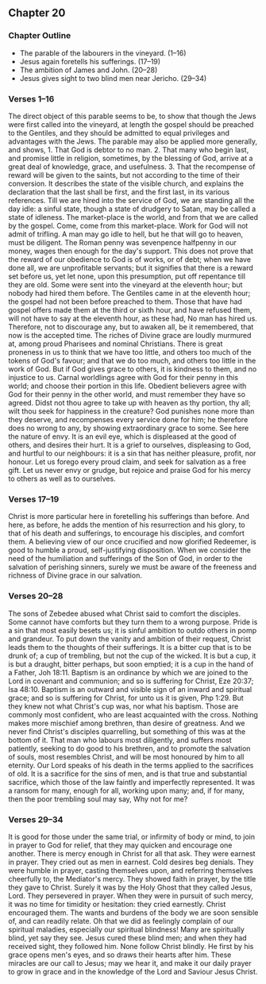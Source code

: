 ## Chapter 20

### Chapter Outline

- The parable of the labourers in the vineyard. (1–16)
- Jesus again foretells his sufferings. (17–19)
- The ambition of James and John. (20–28)
- Jesus gives sight to two blind men near Jericho. (29–34)

### Verses 1–16

The direct object of this parable seems to be, to show that though the Jews were first called into the vineyard, at length the gospel should be preached to the Gentiles, and they should be admitted to equal privileges and advantages with the Jews. The parable may also be applied more generally, and shows, 1. That God is debtor to no man. 2. That many who begin last, and promise little in religion, sometimes, by the blessing of God, arrive at a great deal of knowledge, grace, and usefulness. 3. That the recompense of reward will be given to the saints, but not according to the time of their conversion. It describes the state of the visible church, and explains the declaration that the last shall be first, and the first last, in its various references. Till we are hired into the service of God, we are standing all the day idle: a sinful state, though a state of drudgery to Satan, may be called a state of idleness. The market-place is the world, and from that we are called by the gospel. Come, come from this market-place. Work for God will not admit of trifling. A man may go idle to hell, but he that will go to heaven, must be diligent. The Roman penny was sevenpence halfpenny in our money, wages then enough for the day's support. This does not prove that the reward of our obedience to God is of works, or of debt; when we have done all, we are unprofitable servants; but it signifies that there is a reward set before us, yet let none, upon this presumption, put off repentance till they are old. Some were sent into the vineyard at the eleventh hour; but nobody had hired them before. The Gentiles came in at the eleventh hour; the gospel had not been before preached to them. Those that have had gospel offers made them at the third or sixth hour, and have refused them, will not have to say at the eleventh hour, as these had, No man has hired us. Therefore, not to discourage any, but to awaken all, be it remembered, that now is the accepted time. The riches of Divine grace are loudly murmured at, among proud Pharisees and nominal Christians. There is great proneness in us to think that we have too little, and others too much of the tokens of God's favour; and that we do too much, and others too little in the work of God. But if God gives grace to others, it is kindness to them, and no injustice to us. Carnal worldlings agree with God for their penny in this world; and choose their portion in this life. Obedient believers agree with God for their penny in the other world, and must remember they have so agreed. Didst not thou agree to take up with heaven as thy portion, thy all; wilt thou seek for happiness in the creature? God punishes none more than they deserve, and recompenses every service done for him; he therefore does no wrong to any, by showing extraordinary grace to some. See here the nature of envy. It is an evil eye, which is displeased at the good of others, and desires their hurt. It is a grief to ourselves, displeasing to God, and hurtful to our neighbours: it is a sin that has neither pleasure, profit, nor honour. Let us forego every proud claim, and seek for salvation as a free gift. Let us never envy or grudge, but rejoice and praise God for his mercy to others as well as to ourselves.

### Verses 17–19

Christ is more particular here in foretelling his sufferings than before. And here, as before, he adds the mention of his resurrection and his glory, to that of his death and sufferings, to encourage his disciples, and comfort them. A believing view of our once crucified and now glorified Redeemer, is good to humble a proud, self-justifying disposition. When we consider the need of the humiliation and sufferings of the Son of God, in order to the salvation of perishing sinners, surely we must be aware of the freeness and richness of Divine grace in our salvation.

### Verses 20–28

The sons of Zebedee abused what Christ said to comfort the disciples. Some cannot have comforts but they turn them to a wrong purpose. Pride is a sin that most easily besets us; it is sinful ambition to outdo others in pomp and grandeur. To put down the vanity and ambition of their request, Christ leads them to the thoughts of their sufferings. It is a bitter cup that is to be drunk of; a cup of trembling, but not the cup of the wicked. It is but a cup, it is but a draught, bitter perhaps, but soon emptied; it is a cup in the hand of a Father, Joh 18:11. Baptism is an ordinance by which we are joined to the Lord in covenant and communion; and so is suffering for Christ, Eze 20:37; Isa 48:10. Baptism is an outward and visible sign of an inward and spiritual grace; and so is suffering for Christ, for unto us it is given, Php 1:29. But they knew not what Christ's cup was, nor what his baptism. Those are commonly most confident, who are least acquainted with the cross. Nothing makes more mischief among brethren, than desire of greatness. And we never find Christ's disciples quarrelling, but something of this was at the bottom of it. That man who labours most diligently, and suffers most patiently, seeking to do good to his brethren, and to promote the salvation of souls, most resembles Christ, and will be most honoured by him to all eternity. Our Lord speaks of his death in the terms applied to the sacrifices of old. It is a sacrifice for the sins of men, and is that true and substantial sacrifice, which those of the law faintly and imperfectly represented. It was a ransom for many, enough for all, working upon many; and, if for many, then the poor trembling soul may say, Why not for me?

### Verses 29–34

It is good for those under the same trial, or infirmity of body or mind, to join in prayer to God for relief, that they may quicken and encourage one another. There is mercy enough in Christ for all that ask. They were earnest in prayer. They cried out as men in earnest. Cold desires beg denials. They were humble in prayer, casting themselves upon, and referring themselves cheerfully to, the Mediator's mercy. They showed faith in prayer, by the title they gave to Christ. Surely it was by the Holy Ghost that they called Jesus, Lord. They persevered in prayer. When they were in pursuit of such mercy, it was no time for timidity or hesitation: they cried earnestly. Christ encouraged them. The wants and burdens of the body we are soon sensible of, and can readily relate. Oh that we did as feelingly complain of our spiritual maladies, especially our spiritual blindness! Many are spiritually blind, yet say they see. Jesus cured these blind men; and when they had received sight, they followed him. None follow Christ blindly. He first by his grace opens men's eyes, and so draws their hearts after him. These miracles are our call to Jesus; may we hear it, and make it our daily prayer to grow in grace and in the knowledge of the Lord and Saviour Jesus Christ.


